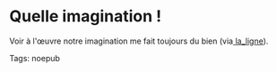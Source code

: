 # Quelle imagination !

Voir à l'œuvre notre imagination me fait toujours du bien (via[ la\_ligne](http://twitter.com/la_ligne)).

Tags: noepub